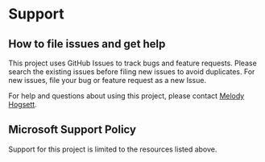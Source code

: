 # Support

## How to file issues and get help

This project uses GitHub Issues to track bugs and feature requests. Please search the existing
issues before filing new issues to avoid duplicates. For new issues, file your bug or
feature request as a new Issue.

For help and questions about using this project, please contact [Melody Hogsett](mailto:mhogsett@microsoft.com).

## Microsoft Support Policy

Support for this project is limited to the resources listed above.
